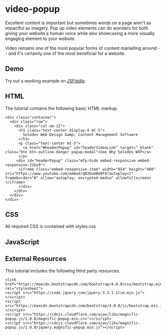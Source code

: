 # video-popup
Excellent content is important but sometimes words on a page aren't as impactful as imagery. Pop up video elements can do wonders for both giving your website a human voice while also showcasing a more visually engaging element to your website

Video remains one of the most popular forms of content marketing around -- and it's certainly one of the most beneficial for a website.

 
## Demo
  		  
Try out a working example on [JSFiddle](https://jsfiddle.net/solodev/d1thm4cq/).

## HTML

The tutorial contains the following basic HTML markup.

```
<div class="container">
  <div class="row">
    <div class="col-sm-12">
      <h1 class="text-center display-4 mt-5">
        Solodev Web Design &amp; Content Management Software
      </h1>
      <p class="text-center mt-5">
        <a href="#headerPopup" id="headerVideoLink" target="_blank" class="btn btn-outline-danger popup-modal">See Why Solodev WXP</a>
      </p>
     <div id="headerPopup" class="mfp-hide embed-responsive embed-responsive-21by9">
      <iframe class="embed-responsive-item" width="854" height="480" src="https://www.youtube.com/embed/qN3OueBm9F4?autoplay=1" frameborder="0" allow="autoplay; encrypted-media" allowfullscreen></iframe>
      </div>
    </div>
  </div>
</div>

```

## CSS

All required CSS is contained with styles.css

## JavaScript
<script>
        $( document ).ready(function() {
         $('#headerVideoLink').magnificPopup({
          type:'inline',
          midClick: true // Allow opening popup on middle mouse click. Always set it to true if you don't provide alternative source in href.
        });
          
        });
</script>   

## External Resources

This tutorial includes the following third party resources.

```
<link href="https://maxcdn.bootstrapcdn.com/bootstrap/4.0.0/css/bootstrap.min.css" rel="stylesheet">
<script src="https://code.jquery.com/jquery-3.3.1.slim.min.js"></script>
<script src="https://maxcdn.bootstrapcdn.com/bootstrap/4.0.0/js/bootstrap.min.js"></script>
<script src="https://cdnjs.cloudflare.com/ajax/libs/magnific-popup.js/1.0.0/magnific-popup.min.css"></script>
<script src="https://cdnjs.cloudflare.com/ajax/libs/magnific-popup.js/1.0.0/jquery.magnific-popup.min.js"></script>
